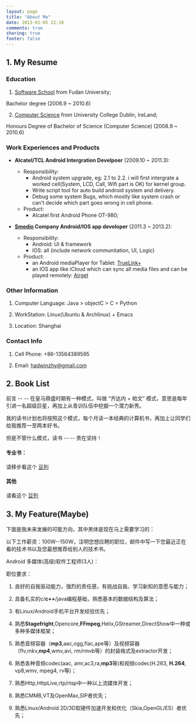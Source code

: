```yaml
---
layout: page
title: "About Me"
date: 2013-01-05 22:10
comments: true
sharing: true
footer: false
---
```


## 1. My Resume ##

### Education ###

1. [Software School](http://www.software.fudan.edu.cn/about/introduction.shtml) from Fudan University; 

Bachelor degree (2006.9 ~ 2010.6)

2. [Computer Science](http://www.software.fudan.edu.cn/education/jointdegreeprogramintroduction.shtml) from University College Dublin, IreLand; 

Honours Degree of Bachelor of Science (Computer Science) (2008.9 ~ 2010.6)


### Work Experiences and Products ###

- **Alcatel/TCL Android Intergration Develpoer** (2009.10  ~ 2011.3): 
    - Responsibility:
        - Android system upgrade, eg: 2.1 to 2.2. i will first intergrate a worked cell(System, LCD, Call, Wifi part is OK) for kernel group.
        - Write script tool for auto build android system and delivery.
        - Debug some system Bugs, which mostly like system crash or  can't decide which part goes wrong in cell phone.
    - Product:
        - Alcatel first Android Phone OT-980;

-  **[Smedio](http://www.smedio.co.jp/cn/) Company Android/IOS app developer** (2011.3 ~ 2013.2):
    - Responsibility:
        - Android: UI & framework
        - IOS: all (include network communitation, UI, Logic)
    - Product:
        - an Android mediaPlayer for Tablet: [TrueLink+](http://www.smedio.co.jp/cn/solutions/mobile/android/mediaexplorer_for_mobile/)
        - an IOS app like iCloud which can sync all media files and can be played remotely: [Airget](http://www.smedioinc.com/products/airget/)

### Other Information ###
1. Computer Language:  Java > objectC > C = Python

2. WorkStation: Linux(Ubuntu & Archlinux) + Emacs

3. Location: Shanghai 

### Contact Info ###
1. Cell Phone: +86-13564389595 

2. Email: hadwinzhy@gmail.com
 

## 2.  Book List  ##
前言 -- -- 在皇马鼎盛时期有一种模式，叫做 “齐达内 + 帕文” 模式，意思是每年引进一名超级巨星，再加上从青训队伍中挖掘一个潜力新秀。 

我的读书计划也将按照这个模式，每个月读一本经典的计算机书，再加上让同学们给我推荐一至两本好书。 

但是不管什么模式，读书 -- -- 贵在坚持！

#### 专业书： ####
请移步看这个 [豆列](http://book.douban.com/doulist/1779872/)
#### 其他 ####
请看这个 [豆列]()

##  3. My Feature(Maybe)   ##
下面是我未来发展的可能方向，其中黑体是现在马上需要学习的：

以下工作薪资：100W--150W，注明您想应聘的职位，邮件中写一下您最近正在看的技术书以及您最想推荐给别人的技术书。
                                                                                                                                                               
Android 多媒体(高级)软件工程师(3人)：
                                                                                
职位要求： 

1. 良好的自我驱动能力，强烈的责任感，有挑战自我、学习新知的意愿与能力；

2. 具备扎实的c/**c++**/java编程基础，熟悉基本的数据结构及算法；

3. 有Linux/Android手机平台开发经验优先；

4. 熟悉**Stagefright**,Opencore,**FFmpeg**,Helix,GStreamer,DirectShow中一种或多种多媒体框架； 

5. 熟悉音频容器（**mp3**,aac,ogg,flac,ape等）及视频容器（flv,mkv,**mp4**,wmv,avi, rm/rmvb等）的封装格式及extractor开发； 

6. 熟悉各种音频codec(aac, amr,ac3,ra,**mp3**等)和视频codec(H.263, **H.264**, vp8,wmv, mpeg4, rv等)；

7. 熟悉Http,HttpLive,rtp/rtsp中一种以上流媒体开发；

8. 熟悉CMMB,VT及OpenMax,SIP者优先；

9. 熟悉Linux/Android 2D/3D软硬件加速开发和优化（Skia,OpenGL/ES）者优先；




